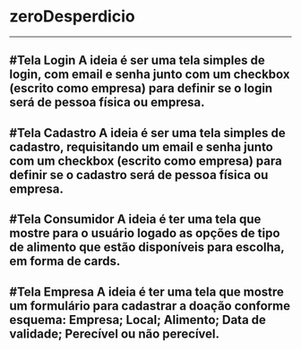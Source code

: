 # zeroDesperdicio
---
#Tela Login
A ideia é ser uma tela simples de login, com email e senha junto com um checkbox (escrito como empresa) para definir se o login será de pessoa física ou empresa.
-----
#Tela Cadastro
A ideia é ser uma tela simples de cadastro, requisitando um email e senha junto com um checkbox (escrito como empresa) para definir se o cadastro será de pessoa física ou empresa.
---
#Tela Consumidor
A ideia é ter uma tela que mostre para o usuário logado as opções de tipo de alimento que estão disponíveis para escolha, em forma de cards.
---
#Tela Empresa
A ideia é ter uma tela que mostre um formulário para cadastrar a doação conforme esquema:
Empresa;
Local;
Alimento;
Data de validade;
Perecível ou não perecível. 
---
